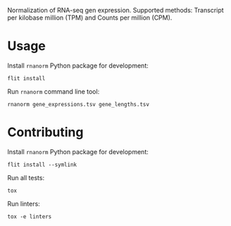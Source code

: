Normalization of RNA-seq gen expression. Supported methods: Transcript per kilobase million (TPM) and Counts per million (CPM).

# Usage

Install `rnanorm` Python package for development:

```
flit install
```

Run `rnanorm` command line tool:

```
rnanorm gene_expressions.tsv gene_lengths.tsv
```

# Contributing

Install `rnanorm` Python package for development:

```
flit install --symlink
```

Run all tests:

```
tox
```

Run linters:

```
tox -e linters
```

